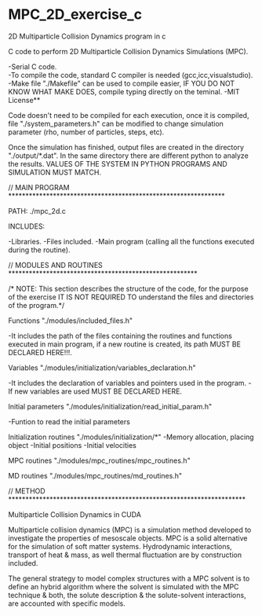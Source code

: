 # MPC_2D_exercise_c
2D Multiparticle Collision Dynamics program in c

C code to perform 2D Multiparticle Collision Dynamics Simulations (MPC).

  -Serial C code.  
  -To compile the code, standard C compiler is needed (gcc,icc,visualstudio).
  -Make file "./Makefile" can be used to compile easier, IF YOU DO NOT KNOW 
   WHAT MAKE DOES, compile typing directly on the teminal. 
  -MIT License**

Code doesn't need to be compiled for each execution, once it is compiled,
file "./system_parameters.h" can be modified to change simulation 
parameter (rho, number of particles, steps, etc).

Once the simulation has finished, output files are created in the
directory "./output/*.dat". In the same directory there are different
python to analyze the results. VALUES OF THE SYSTEM IN PYTHON PROGRAMS 
AND SIMULATION MUST MATCH.

// MAIN PROGRAM ***************************************************************

PATH: ./mpc_2d.c

INCLUDES:

  -Libraries.
  -Files included.
  -Main program (calling all the functions executed during the routine).

// MODULES AND ROUTINES *******************************************************

/*
NOTE: This section describes the structure of the code, for the purpose of 
the exercise IT IS NOT REQUIRED TO understand the files and directories
of the program.*/

Functions		"./modules/included_files.h"

  -It includes the path of the files containing the  routines and functions
  executed in main program, if a new routine is created, its path 
  MUST BE DECLARED HERE!!!.

Variables 		"./modules/initialization/variables_declaration.h"

  -It includes the declaration of variables and pointers used in the program.
  -If new variables are used MUST BE DECLARED HERE.

Initial parameters 	"./modules/initialization/read_initial_param.h"

  -Funtion to read the initial parameters

Initialization routines "./modules/initialization/*"
  -Memory allocation, placing object
  -Initial positions
  -Initial velocities

MPC routines 		"./modules/mpc_routines/mpc_routines.h"

MD routines 		"./modules/mpc_routines/md_routines.h"

// METHOD *********************************************************************

Multiparticle Collision Dynamics in CUDA

Multiparticle collision dynamics (MPC) is a simulation method
developed to investigate the properties of mesoscale objects.
MPC is a solid alternative for the simulation of soft matter 
systems. Hydrodynamic interactions, transport of heat & mass,
as well thermal fluctuation are by construction included.

The general strategy to model complex structures with a MPC
solvent is to define an hybrid algorithm where the solvent is
simulated with the MPC technique & both, the solute description
& the solute-solvent interactions, are accounted with specific models.
